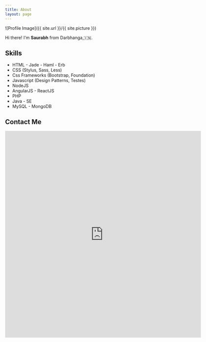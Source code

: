 ```yaml
---
title: About
layout: page
---
```

![Profile Image]({{ site.url }}/{{ site.picture }})

<p>Hi there!
I'm <b>Saurabh</b> from Darbhanga,🇮🇳.</p>


<p></p>

<h2>Skills</h2>

<ul class="skill-list">
	<li>HTML - Jade - Haml - Erb</li>
	<li>CSS (Stylus, Sass, Less)</li>
	<li>Css Frameworks (Bootstrap, Foundation)</li>
	<li>Javascript (Design Patterns, Testes)</li>
	<li>NodeJS</li>
	<li>AngularJS - ReactJS</li>
	<li>PHP</li>
	<li>Java - SE</li>
	<li>MySQL - MongoDB</li>
</ul>
<h2>Contact Me</h2>
<iframe src="https://docs.google.com/forms/d/e/1FAIpQLScChVUbuLg0kCZE8HomL2o7NDQP486ubCz-BT5xFTPmmY7TZA/viewform?embedded=true" width="640" height="677" frameborder="0" marginheight="0" marginwidth="0">Loading…</iframe>
